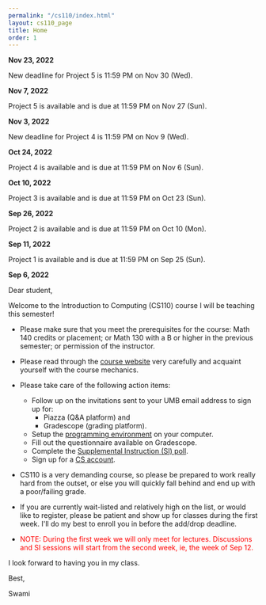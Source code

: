 ```yaml
---
permalink: "/cs110/index.html"
layout: cs110_page
title: Home
order: 1
---
```


**Nov 23, 2022**

New deadline for Project 5 is 11:59 PM on Nov 30 (Wed).

**Nov 7, 2022**

Project 5 is available and is due at 11:59 PM on Nov 27 (Sun).

**Nov 3, 2022**

New deadline for Project 4 is 11:59 PM on Nov 9 (Wed).

**Oct 24, 2022**

Project 4 is available and is due at 11:59 PM on Nov 6 (Sun).

**Oct 10, 2022**

Project 3 is available and is due at 11:59 PM on Oct 23 (Sun).

**Sep 26, 2022**

Project 2 is available and is due at 11:59 PM on Oct 10 (Mon).

**Sep 11, 2022**

Project 1 is available and is due at 11:59 PM on Sep 25 (Sun).

**Sep 6, 2022**

Dear student,

Welcome to the Introduction to Computing (CS110) course I will be teaching this semester!

- Please make sure that you meet the prerequisites for the course: Math 140 credits or placement; or Math 130 with a B or higher in the previous semester; or permission of the instructor. 

- Please read through the [course website](/cs110/) very carefully and acquaint yourself with the course mechanics.

- Please take care of the following action items:
  - Follow up on the invitations sent to your UMB email address to sign up for:
      - Piazza (Q&A platform) and
      - Gradescope (grading platform).
  - Setup the [programming environment](/public/cs110/ipp_programming_environment_setup.pdf) on your computer.
  - Fill out the questionnaire available on Gradescope.
  - Complete the [Supplemental Instruction (SI) poll](https://forms.gle/XcWogCwBTb2z92aQ9).
  - Sign up for a [CS account](course_info.html#cs_account).

- CS110 is a very demanding course, so please be prepared to work really hard from the outset, or else you will quickly fall behind and end up with a poor/failing grade.

- If you are currently wait-listed and relatively high on the list, or would like to register, please be patient and show up for classes during the first week. I'll do my best to enroll you in before the add/drop deadline.

- <font color="red">NOTE: During the first week we will only meet for lectures. Discussions and SI sessions will start from the second week, ie, the week of Sep 12.</font>

I look forward to having you in my class.

Best,

Swami